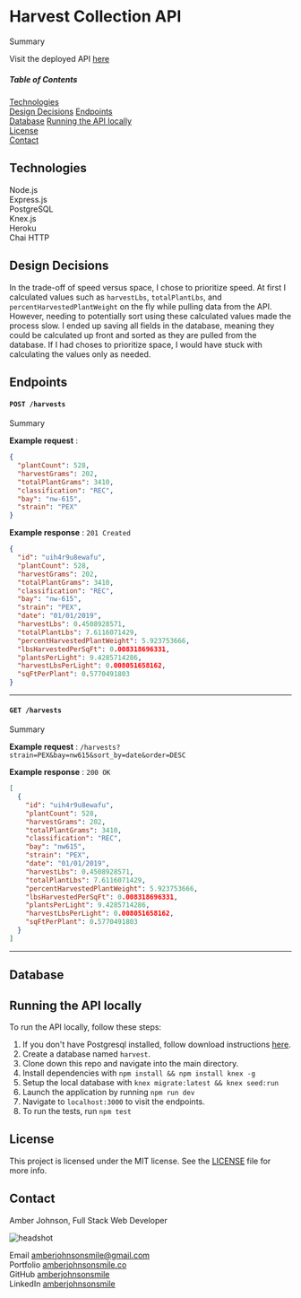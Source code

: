 # Harvest Collection API

Summary

Visit the deployed API [here]('https://enigmatic-woodland-72423.herokuapp.com/harvests')

##### Table of Contents

[Technologies](#technologies)  
[Design Decisions](#design-decisions)
[Endpoints](#endpoints)  
[Database](#database)
[Running the API locally](#running-the-api-locally)  
[License](#license)  
[Contact](#contact)

## Technologies

Node.js  
Express.js  
PostgreSQL  
Knex.js  
Heroku  
Chai HTTP

## Design Decisions

In the trade-off of speed versus space, I chose to prioritize speed. At first I calculated values such as `harvestLbs`, `totalPlantLbs`, and `percentHarvestedPlantWeight` on the fly while pulling data from the API. However, needing to potentially sort using these calculated values made the process slow. I ended up saving all fields in the database, meaning they could be calculated up front and sorted as they are pulled from the database. If I had choses to prioritize space, I would have stuck with calculating the values only as needed.

## Endpoints

#### `POST /harvests`

Summary

**Example request** :

```json
{
  "plantCount": 528,
  "harvestGrams": 202,
  "totalPlantGrams": 3410,
  "classification": "REC",
  "bay": "nw-615",
  "strain": "PEX"
}
```

**Example response** : `201 Created`

```json
{
  "id": "uih4r9u8ewafu",
  "plantCount": 528,
  "harvestGrams": 202,
  "totalPlantGrams": 3410,
  "classification": "REC",
  "bay": "nw-615",
  "strain": "PEX",
  "date": "01/01/2019",
  "harvestLbs": 0.4508928571,
  "totalPlantLbs": 7.6116071429,
  "percentHarvestedPlantWeight": 5.923753666,
  "lbsHarvestedPerSqFt": 0.008318696331,
  "plantsPerLight": 9.4285714286,
  "harvestLbsPerLight": 0.008051658162,
  "sqFtPerPlant": 0.5770491803
}
```

---

#### `GET /harvests`

Summary

**Example request** : `/harvests?strain=PEX&bay=nw615&sort_by=date&order=DESC`

**Example response** : `200 OK`

```json
[
  {
    "id": "uih4r9u8ewafu",
    "plantCount": 528,
    "harvestGrams": 202,
    "totalPlantGrams": 3410,
    "classification": "REC",
    "bay": "nw615",
    "strain": "PEX",
    "date": "01/01/2019",
    "harvestLbs": 0.4508928571,
    "totalPlantLbs": 7.6116071429,
    "percentHarvestedPlantWeight": 5.923753666,
    "lbsHarvestedPerSqFt": 0.008318696331,
    "plantsPerLight": 9.4285714286,
    "harvestLbsPerLight": 0.008051658162,
    "sqFtPerPlant": 0.5770491803
  }
]
```

---

## Database

## Running the API locally

To run the API locally, follow these steps:

1.  If you don't have Postgresql installed, follow download instructions [here](https://www.postgresql.org/download/).
1.  Create a database named `harvest`.
1.  Clone down this repo and navigate into the main directory.
1.  Install dependencies with `npm install && npm install knex -g`
1.  Setup the local database with `knex migrate:latest && knex seed:run`
1.  Launch the application by running `npm run dev`
1.  Navigate to `localhost:3000` to visit the endpoints.
1.  To run the tests, run `npm test`

## License

This project is licensed under the MIT license. See the [LICENSE](LICENSE) file for more info.

## Contact

Amber Johnson, Full Stack Web Developer

![headshot](https://user-images.githubusercontent.com/31632938/53816667-30666b80-3f21-11e9-81ff-6756194104a9.jpeg)

Email amberjohnsonsmile@gmail.com  
Portfolio [amberjohnsonsmile.co](https://amberjohnsonsmile.co)  
GitHub [amberjohnsonsmile](https://github.com/amberjohnsonsmile)  
LinkedIn [amberjohnsonsmile](https://linkedin.com/in/amberjohnsonsmile)
